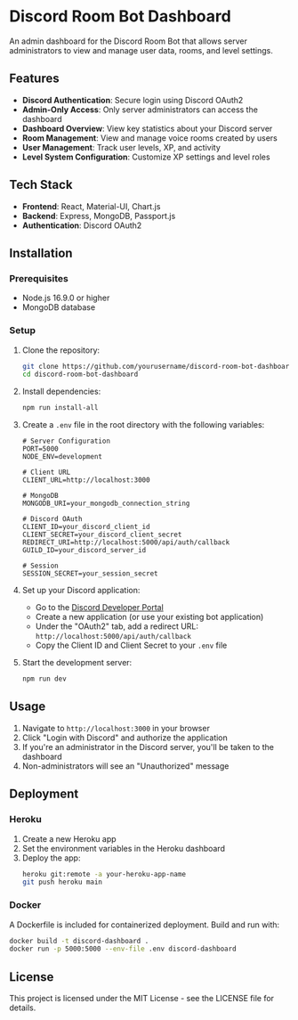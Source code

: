 # Discord Room Bot Dashboard

An admin dashboard for the Discord Room Bot that allows server administrators to view and manage user data, rooms, and level settings.

## Features

- **Discord Authentication**: Secure login using Discord OAuth2
- **Admin-Only Access**: Only server administrators can access the dashboard
- **Dashboard Overview**: View key statistics about your Discord server
- **Room Management**: View and manage voice rooms created by users
- **User Management**: Track user levels, XP, and activity
- **Level System Configuration**: Customize XP settings and level roles

## Tech Stack

- **Frontend**: React, Material-UI, Chart.js
- **Backend**: Express, MongoDB, Passport.js
- **Authentication**: Discord OAuth2

## Installation

### Prerequisites

- Node.js 16.9.0 or higher
- MongoDB database

### Setup

1. Clone the repository:
   ```bash
   git clone https://github.com/yourusername/discord-room-bot-dashboard.git
   cd discord-room-bot-dashboard
   ```

2. Install dependencies:
   ```bash
   npm run install-all
   ```

3. Create a `.env` file in the root directory with the following variables:
   ```
   # Server Configuration
   PORT=5000
   NODE_ENV=development

   # Client URL
   CLIENT_URL=http://localhost:3000

   # MongoDB
   MONGODB_URI=your_mongodb_connection_string

   # Discord OAuth
   CLIENT_ID=your_discord_client_id
   CLIENT_SECRET=your_discord_client_secret
   REDIRECT_URI=http://localhost:5000/api/auth/callback
   GUILD_ID=your_discord_server_id

   # Session
   SESSION_SECRET=your_session_secret
   ```

4. Set up your Discord application:
   - Go to the [Discord Developer Portal](https://discord.com/developers/applications)
   - Create a new application (or use your existing bot application)
   - Under the "OAuth2" tab, add a redirect URL: `http://localhost:5000/api/auth/callback`
   - Copy the Client ID and Client Secret to your `.env` file

5. Start the development server:
   ```bash
   npm run dev
   ```

## Usage

1. Navigate to `http://localhost:3000` in your browser
2. Click "Login with Discord" and authorize the application
3. If you're an administrator in the Discord server, you'll be taken to the dashboard
4. Non-administrators will see an "Unauthorized" message

## Deployment

### Heroku

1. Create a new Heroku app
2. Set the environment variables in the Heroku dashboard
3. Deploy the app:
   ```bash
   heroku git:remote -a your-heroku-app-name
   git push heroku main
   ```

### Docker

A Dockerfile is included for containerized deployment. Build and run with:

```bash
docker build -t discord-dashboard .
docker run -p 5000:5000 --env-file .env discord-dashboard
```

## License

This project is licensed under the MIT License - see the LICENSE file for details.